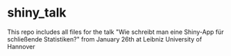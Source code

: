 # shiny_talk
This repo includes all files for the talk "Wie schreibt man eine Shiny-App für schließende Statistiken?" from January 26th at Leibniz University of Hannover
